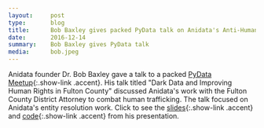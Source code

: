 ```yaml
---
layout:     post
type:		blog
title:      Bob Baxley gives packed PyData talk on Anidata's Anti-Human Trafficing Project
date:       2016-12-14
summary:    Bob Baxley gives PyData talk
media: 		bob.jpeg
---
```


Anidata founder Dr. Bob Baxley gave a talk to a packed [PyData Meetup](https://www.meetup.com/PyData-Atlanta/events/235937226/){:.show-link .accent}.  His talk titled "Dark Data and Improving Human Rights in Fulton County" discussed Anidata's work with the Fulton County District Attorney to combat human trafficking.  The talk focused on Anidata's entity resolution work.  Click to see the [slides](https://docs.google.com/presentation/d/1r3SAci6PRdddPec606zLMXRONWDL9xjbQMWy7oDeEVU/pub?start=false&loop=false&delayms=60000&slide=id.p){:.show-link .accent} and [code](https://github.com/gte620v/graph_entity_resolution/tree/master/201612_PyDataATL){:.show-link .accent} from his presentation.